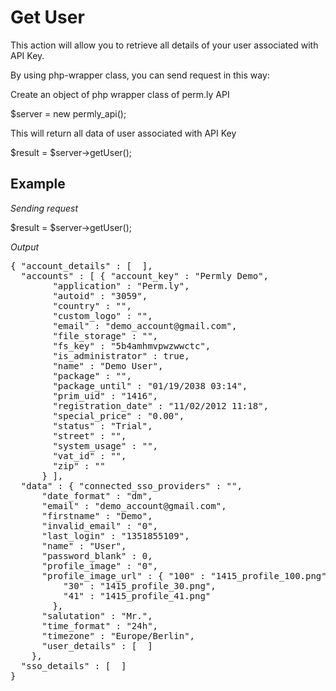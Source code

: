 <H1>Get User</H1>

This action will allow you to retrieve all details of your user associated with API Key.

By using php-wrapper class, you can send request in this way:

Create an object of php wrapper class of perm.ly API

$server = new permly_api(); 

This will return all data of user associated with API Key

$result = $server->getUser();

<H2>Example</H2>

<I>Sending request</I>

$result = $server->getUser();

<I>Output</I>

<pre>
{ "account_details" : [  ],
  "accounts" : [ { "account_key" : "Permly Demo",
        "application" : "Perm.ly",
        "autoid" : "3059",
        "country" : "",
        "custom_logo" : "",
        "email" : "demo_account@gmail.com",
        "file_storage" : "",
        "fs_key" : "5b4amhmvpwzwwctc",
        "is_administrator" : true,
        "name" : "Demo User",
        "package" : "",
        "package_until" : "01/19/2038 03:14",
        "prim_uid" : "1416",
        "registration_date" : "11/02/2012 11:18",
        "special_price" : "0.00",
        "status" : "Trial",
        "street" : "",
        "system_usage" : "",
        "vat_id" : "",
        "zip" : ""
      } ],
  "data" : { "connected_sso_providers" : "",
      "date_format" : "dm",
      "email" : "demo_account@gmail.com",
      "firstname" : "Demo",
      "invalid_email" : "0",
      "last_login" : "1351855109",
      "name" : "User",
      "password_blank" : 0,
      "profile_image" : "0",
      "profile_image_url" : { "100" : "1415_profile_100.png",
          "30" : "1415_profile_30.png",
          "41" : "1415_profile_41.png"
        },
      "salutation" : "Mr.",
      "time_format" : "24h",
      "timezone" : "Europe/Berlin",
      "user_details" : [  ]
    },
  "sso_details" : [  ]
}
</pre>